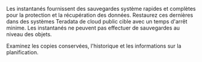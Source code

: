 Les instantanés fournissent des sauvegardes système rapides et complètes pour la protection et la récupération des données. Restaurez ces dernières dans des systèmes Teradata de cloud public cible avec un temps d'arrêt minime. Les instantanés ne peuvent pas effectuer de sauvegardes au niveau des objets.

Examinez les copies conservées, l'historique et les informations sur la planification.
